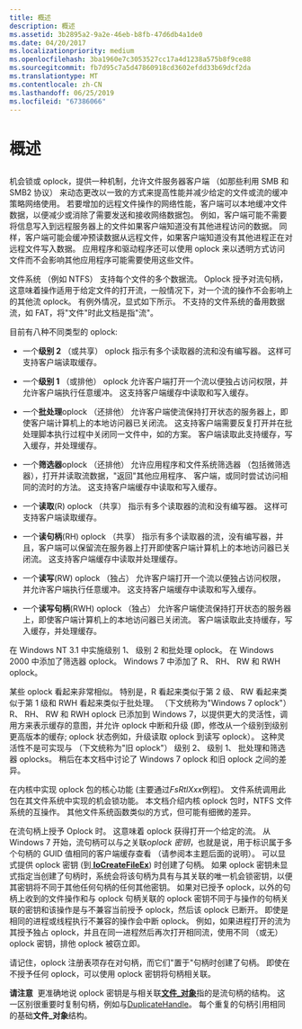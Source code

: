 ```yaml
---
title: 概述
description: 概述
ms.assetid: 3b2895a2-9a2e-46eb-b8fb-47d6db4a1de0
ms.date: 04/20/2017
ms.localizationpriority: medium
ms.openlocfilehash: 3ba1960e7c3053527cc17a4d1238a575b8f9ce88
ms.sourcegitcommit: fb7d95c7a5d47860918cd3602efdd33b69dcf2da
ms.translationtype: MT
ms.contentlocale: zh-CN
ms.lasthandoff: 06/25/2019
ms.locfileid: "67386066"
---
```

# <a name="overview"></a>概述


## <span id="ddk_network_redirector_design_and_performance_if"></span><span id="DDK_NETWORK_REDIRECTOR_DESIGN_AND_PERFORMANCE_IF"></span>


机会锁或 oplock，提供一种机制，允许文件服务器客户端 （如那些利用 SMB 和 SMB2 协议） 来动态更改以一致的方式来提高性能并减少给定的文件或流的缓冲策略网络使用。 若要增加的远程文件操作的网络性能，客户端可以本地缓冲文件数据，以便减少或消除了需要发送和接收网络数据包。 例如，客户端可能不需要将信息写入到远程服务器上的文件如果客户端知道没有其他进程访问的数据。 同样，客户端可能会缓冲预读数据从远程文件，如果客户端知道没有其他进程正在对远程文件写入数据。 应用程序和驱动程序还可以使用 oplock 来以透明方式访问文件而不会影响其他应用程序可能需要使用这些文件。

文件系统 （例如 NTFS） 支持每个文件的多个数据流。 Oplock 授予对流句柄，这意味着操作适用于给定文件的打开流，一般情况下，对一个流的操作不会影响上的其他流 oplock。 有例外情况，显式如下所示。 不支持的文件系统的备用数据流，如 FAT，将"文件"时此文档是指"流"。

目前有八种不同类型的 oplock:

-   一个**级别 2** （或共享） oplock 指示有多个读取器的流和没有编写器。 这样可支持客户端读取缓存。

-   一个**级别 1** （或排他） oplock 允许客户端打开一个流以便独占访问权限，并允许客户端执行任意缓冲。 这支持客户端缓存中读取和写入缓存。

-   一个**批处理**oplock （还排他） 允许客户端使流保持打开状态的服务器上，即使客户端计算机上的本地访问器已关闭流。 这支持客户端需要反复打开并在批处理脚本执行过程中关闭同一文件中，如的方案。 客户端读取此支持缓存，写入缓存，并处理缓存。

-   一个**筛选器**oplock （还排他） 允许应用程序和文件系统筛选器 （包括微筛选器），打开并读取流数据，"返回"其他应用程序、 客户端，或同时尝试访问相同的流时的方法。 这支持客户端缓存中读取和写入缓存。

-   一个**读取**(R) oplock （共享） 指示有多个读取器的流和没有编写器。 这样可支持客户端读取缓存。

-   一个**读句柄**(RH) oplock （共享） 指示有多个读取器的流，没有编写器，并且，客户端可以保留流在服务器上打开即使客户端计算机上的本地访问器已关闭流。 这支持客户端缓存中读取并处理缓存。

-   一个**读写**(RW) oplock （独占） 允许客户端打开一个流以便独占访问权限，并允许客户端执行任意缓冲。 这支持客户端缓存中读取和写入缓存。

-   一个**读写句柄**(RWH) oplock （独占） 允许客户端使流保持打开状态的服务器上，即使客户端计算机上的本地访问器已关闭流。 客户端读取此支持缓存，写入缓存，并处理缓存。

在 Windows NT 3.1 中实施级别 1、 级别 2 和批处理 oplock。 在 Windows 2000 中添加了筛选器 oplock。 Windows 7 中添加了 R、 RH、 RW 和 RWH oplock。

某些 oplock 看起来非常相似。 特别是，R 看起来类似于第 2 级、 RW 看起来类似于第 1 级和 RWH 看起来类似于批处理。 （下文统称为"Windows 7 oplock"） R、 RH、 RW 和 RWH oplock 已添加到 Windows 7，以提供更大的灵活性，调用方来表示缓存的意图，并允许 oplock 中断和升级 (即，修改从一个级别到级别更高版本的缓存; oplock 状态例如，升级读取 oplock 到读写 oplock）。 这种灵活性不是可实现与 （下文统称为"旧 oplock"） 级别 2、 级别 1、 批处理和筛选器 oplocks。 稍后在本文档中讨论了 Windows 7 oplock 和旧 oplock 之间的差异。

在内核中实现 oplock 包的核心功能 (主要通过*FsRtlXxx*例程)。 文件系统调用此包在其文件系统中实现的机会锁功能。 本文档介绍内核 oplock 包时，NTFS 文件系统的互操作。 其他文件系统函数类似的方式，但可能有细微的差异。

在流句柄上授予 Oplock 时。 这意味着 oplock 获得打开一个给定的流。 从 Windows 7 开始，流句柄可以与之关联*oplock 密钥*，也就是说，用于标识属于多个句柄的 GUID 值相同的客户端缓存查看 （请参阅本主题后面的说明）。 可以显式提供 oplock 密钥 (到[ **IoCreateFileEx**](https://docs.microsoft.com/windows-hardware/drivers/ddi/content/ntddk/nf-ntddk-iocreatefileex)) 时创建了句柄。 如果 oplock 密钥未显式指定当创建了句柄时，系统会将该句柄为具有与其关联的唯一机会锁密钥，以便其密钥将不同于其他任何句柄的任何其他密钥。 如果对已授予 oplock，以外的句柄上收到的文件操作和与 oplock 句柄关联的 oplock 密钥不同于与操作的句柄关联的密钥和该操作是与不兼容当前授予 oplock，然后该 oplock 已断开。 即使是相同的进程或线程执行不兼容的操作会中断 oplock。 例如，如果进程打开的流为其授予独占 oplock，并且在同一进程然后再次打开相同流，使用不同 （或无） oplock 密钥，排他 oplock 被窃立即。

请记住，oplock 注册表项存在对句柄，而它们"置于"句柄时创建了句柄。 即使在不授予任何 oplock，可以使用 oplock 密钥将句柄相关联。

**请注意**  更准确地说 oplock 密钥是与相关联[**文件\_对象**](https://docs.microsoft.com/windows-hardware/drivers/ddi/content/wdm/ns-wdm-_file_object)指的是流句柄的结构。 这一区别很重要时复制句柄，例如与[DuplicateHandle](https://go.microsoft.com/fwlink/p/?linkid=124237)。 每个重复的句柄引用相同的基础**文件\_对象**结构。

 

 

 





